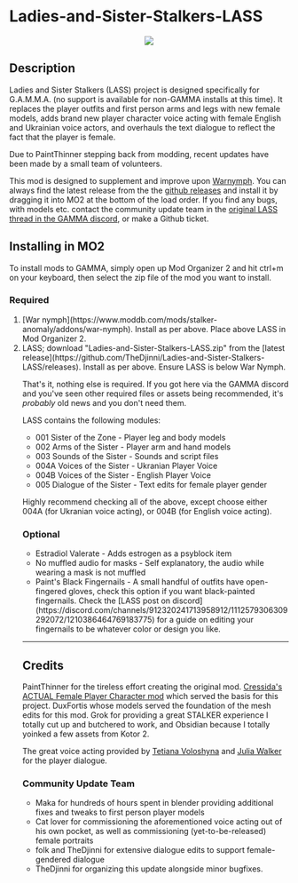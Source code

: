 # Ladies-and-Sister-Stalkers-LASS
<p align="center">
  <img src="https://github-production-user-asset-6210df.s3.amazonaws.com/134613305/281737040-585617d5-29ef-4f9c-a64b-93f3033f83c0.png">
</p>

## Description

Ladies and Sister Stalkers (LASS) project is designed specifically for G.A.M.M.A. (no support is available for non-GAMMA installs at this time). It replaces the player outfits and first person arms and legs with new female models, adds brand new player character voice acting with female English and Ukrainian voice actors, and overhauls the text dialogue to reflect the fact that the player is female.

Due to PaintThinner stepping back from modding, recent updates have been made by a small team of volunteers.

This mod is designed to supplement and improve upon [Warnymph](https://www.moddb.com/mods/stalker-anomaly/addons/war-nymph). You can always find the latest release from the the [github releases](https://github.com/Paint-Thinner/Ladies-and-Sister-Stalkers-LASS/releases) and install it by dragging it into MO2 at the bottom of the load order. If you find any bugs, with models etc. contact the community update team in the [original LASS thread in the GAMMA discord](https://discord.com/channels/912320241713958912/1112579306309292072/1112579306309292072), or make a Github ticket.

## Installing in MO2

To install mods to GAMMA, simply open up Mod Organizer 2 and hit ctrl+m on your keyboard, then select the zip file of the mod you want to install.

### Required

<ol><li>[War nymph](https://www.moddb.com/mods/stalker-anomaly/addons/war-nymph). Install as per above. Place above LASS in Mod Organizer 2.</li>
<li>LASS; download "Ladies-and-Sister-Stalkers-LASS.zip" from the [latest release](https://github.com/TheDjinni/Ladies-and-Sister-Stalkers-LASS/releases). Install as per above. Ensure LASS is below War Nymph.</li>

That's it, nothing else is required. If you got here via the GAMMA discord and you've seen other required files or assets being recommended, it's <i>probably</i> old news and you don't need them.

LASS contains the following modules:

<ul><li>001 Sister of the Zone - Player leg and body models</li><li>002 Arms of the Sister - Player arm and hand models</li><li>003 Sounds of the Sister - Sounds and script files</li><li>004A Voices of the Sister - Ukranian Player Voice</li><li>004B Voices of the Sister - English Player Voice</li><li>005 Dialogue of the Sister - Text edits for female player gender</li></ul>

Highly recommend checking all of the above, except choose either 004A (for Ukranian voice acting), or 004B (for English voice acting).

### Optional

<ul><li>Estradiol Valerate - Adds estrogen as a psyblock item</li><li>No muffled audio for masks - Self explanatory, the audio while wearing a mask is not muffled</li><li>Paint's Black Fingernails - A small handful of outfits have open-fingered gloves, check this option if you want black-painted fingernails. Check the [LASS post on discord](https://discord.com/channels/912320241713958912/1112579306309292072/1210386464769183775) for a guide on editing your fingernails to be whatever color or design you like.</li></ul>

--- --- ---
## Credits

PaintThinner for the tireless effort creating the original mod. [Cressida's ACTUAL Female Player Character mod](https://github.com/CressidaIlliana/jubilant-octo-garbanzo) which served the basis for this project. DuxFortis whose models served the foundation of the mesh edits for this mod. Grok for providing a great STALKER experience I totally cut up and butchered to work, and Obsidian because I totally yoinked a few assets from Kotor 2.

The great voice acting provided by [Tetiana Voloshyna](https://voice123.com/voice-actor/tetjanavoloshina1996) and [Julia Walker](https://www.voplanet.com/julia-walker) for the player dialogue. 

### Community Update Team

<ul><li>Maka for hundreds of hours spent in blender providing additional fixes and tweaks to first person player models</li><li>Cat lover for commissioning the aforementioned voice acting out of his own pocket, as well as commissioning (yet-to-be-released) female portraits</li><li>folk and TheDjinni for extensive dialogue edits to support female-gendered dialogue</li><li>TheDjinni for organizing this update alongside minor bugfixes.</li></ul>
